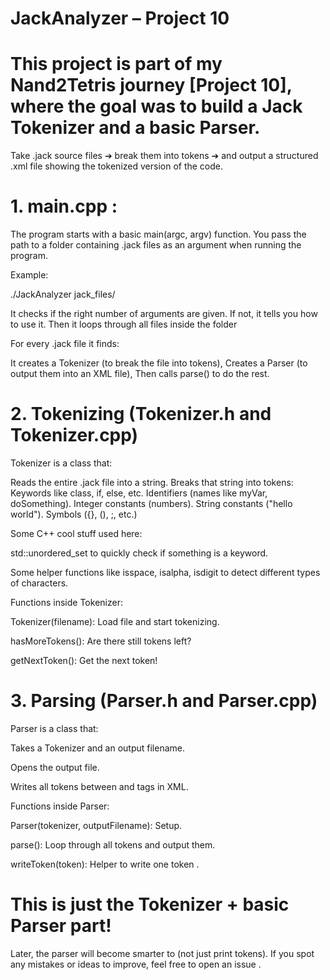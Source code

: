 
# JackAnalyzer – Project 10
# This project is part of my Nand2Tetris journey [Project 10], where the goal was to build a Jack Tokenizer and a basic Parser.

 Take .jack source files ➔ break them into tokens ➔ and output a structured .xml file showing the tokenized version of the code.
 
# 1.  main.cpp :
The program starts with a basic main(argc, argv) function.
You pass the path to a folder containing .jack files as an argument when running the program.

Example:

./JackAnalyzer jack_files/

It checks if the right number of arguments are given. If not, it tells you how to use it.
Then it loops through all files inside the folder

For every .jack file it finds:

It creates a Tokenizer (to break the file into tokens),
Creates a Parser (to output them into an XML file),
Then calls parse() to do the rest.

# 2. Tokenizing (Tokenizer.h and Tokenizer.cpp)

Tokenizer is a class that:

Reads the entire .jack file into a string.
Breaks that string into tokens:
Keywords like class, if, else, etc.
Identifiers (names like myVar, doSomething).
Integer constants (numbers).
String constants ("hello world").
Symbols ({}, (), ;, etc.)

Some  C++ cool stuff used here:

std::unordered_set to quickly check if something is a keyword.

Some helper functions like isspace, isalpha, isdigit to detect different types of characters.

Functions inside Tokenizer:

Tokenizer(filename): Load file and start tokenizing.

hasMoreTokens(): Are there still tokens left?

getNextToken(): Get the next token!

# 3. Parsing (Parser.h and Parser.cpp)

Parser is a class that:

Takes a Tokenizer and an output filename.

Opens the output file.

Writes all tokens between <tokens> and </tokens> tags in XML.


Functions inside Parser:

Parser(tokenizer, outputFilename): Setup.

parse(): Loop through all tokens and output them.

writeToken(token): Helper to write one token .


# This is just the Tokenizer + basic Parser part!

 Later, the parser will become smarter to (not just print tokens).
If you spot any mistakes or ideas to improve, feel free to open an issue .

